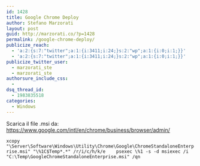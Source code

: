 ```yaml
---
id: 1428
title: Google Chrome Deploy
author: Stefano Marzorati
layout: post
guid: http://marzorati.co/?p=1428
permalink: /google-chrome-deploy/
publicize_reach:
  - 'a:2:{s:7:"twitter";a:1:{i:3411;i:24;}s:2:"wp";a:1:{i:0;i:1;}}'
  - 'a:2:{s:7:"twitter";a:1:{i:3411;i:24;}s:2:"wp";a:1:{i:0;i:1;}}'
publicize_twitter_user:
  - marzorati_ste
  - marzorati_ste
authorsure_include_css:
  - 
dsq_thread_id:
  - 1983835518
categories:
  - Windows
---
```

Scarica il file .msi da:  
<a href="https://www.google.com/intl/en/chrome/business/browser/admin/" target="_blank">https://www.google.com/intl/en/chrome/business/browser/admin/</a>

`xcopy "\Server\Software\Windows\Utility\Chrome\Google\ChromeStandaloneEnterprise.msi" "\%1C$Temp*.*" /r/i/c/h/k/e   
psexec \%1 -s -d msiexec /i  "C:\Temp\GoogleChromeStandaloneEnterprise.msi" /qn`